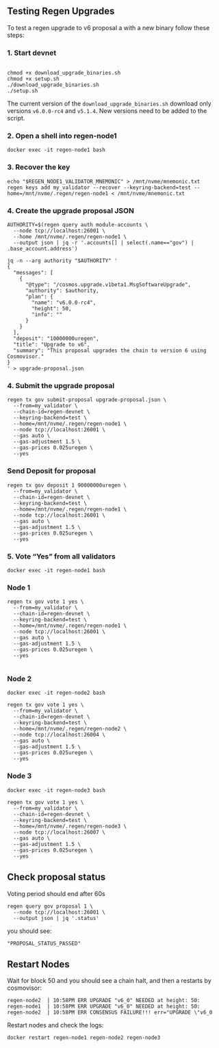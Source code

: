 ## Testing Regen Upgrades
To test a regen upgrade to v6 proposal a with a new binary follow
these steps:

### 1. Start devnet
```shell

chmod +x download_upgrade_binaries.sh
chmod +x setup.sh
./download_upgrade_binaries.sh
./setup.sh
```
The current version of the  `download_upgrade_binaries.sh` download only
versions `v6.0.0-rc4` and `v5.1.4`. New versions need to be added to the script.

### 2. Open a shell into regen-node1
```shell
docker exec -it regen-node1 bash
```
### 3. Recover the key
```shell
echo "$REGEN_NODE1_VALIDATOR_MNEMONIC" > /mnt/nvme/mnemonic.txt
regen keys add my_validator --recover --keyring-backend=test --home=/mnt/nvme/.regen/regen-node1 < /mnt/nvme/mnemonic.txt

````
### 4. Create the upgrade proposal JSON
```shell
AUTHORITY=$(regen query auth module-accounts \
  --node tcp://localhost:26001 \
  --home /mnt/nvme/.regen/regen-node1 \
  --output json | jq -r '.accounts[] | select(.name=="gov") | .base_account.address')

jq -n --arg authority "$AUTHORITY" '
{
  "messages": [
    {
      "@type": "/cosmos.upgrade.v1beta1.MsgSoftwareUpgrade",
      "authority": $authority,
      "plan": {
        "name": "v6.0.0-rc4",
        "height": 50,
        "info": ""
      }
    }
  ],
  "deposit": "10000000uregen",
  "title": "Upgrade to v6",
  "summary": "This proposal upgrades the chain to version 6 using Cosmovisor."
}
' > upgrade-proposal.json

```

### 4. Submit the upgrade proposal
```shell
regen tx gov submit-proposal upgrade-proposal.json \
  --from=my_validator \
  --chain-id=regen-devnet \
  --keyring-backend=test \
  --home=/mnt/nvme/.regen/regen-node1 \
  --node tcp://localhost:26001 \
  --gas auto \
  --gas-adjustment 1.5 \
  --gas-prices 0.025uregen \
  --yes
```
### Send Deposit for proposal
```shell
regen tx gov deposit 1 90000000uregen \
  --from=my_validator \
  --chain-id=regen-devnet \
  --keyring-backend=test \
  --home=/mnt/nvme/.regen/regen-node1 \
  --node tcp://localhost:26001 \
  --gas auto \
  --gas-adjustment 1.5 \
  --gas-prices 0.025uregen \
  --yes
```

### 5. Vote “Yes” from all validators

```shell
docker exec -it regen-node1 bash
```
### Node 1
```shell
regen tx gov vote 1 yes \
  --from=my_validator \
  --chain-id=regen-devnet \
  --keyring-backend=test \
  --home=/mnt/nvme/.regen/regen-node1 \
  --node tcp://localhost:26001 \
  --gas auto \
  --gas-adjustment 1.5 \
  --gas-prices 0.025uregen \
  --yes


```

### Node 2
```shell
docker exec -it regen-node2 bash
```
```shell
regen tx gov vote 1 yes \
  --from=my_validator \
  --chain-id=regen-devnet \
  --keyring-backend=test \
  --home=/mnt/nvme/.regen/regen-node2 \
  --node tcp://localhost:26004 \
  --gas auto \
  --gas-adjustment 1.5 \
  --gas-prices 0.025uregen \
  --yes

```

### Node 3
```shell
docker exec -it regen-node3 bash
```
```shell
regen tx gov vote 1 yes \
  --from=my_validator \
  --chain-id=regen-devnet \
  --keyring-backend=test \
  --home=/mnt/nvme/.regen/regen-node3 \
  --node tcp://localhost:26007 \
  --gas auto \
  --gas-adjustment 1.5 \
  --gas-prices 0.025uregen \
  --yes

```

## Check proposal status
Voting period should end after 60s
```shell
regen query gov proposal 1 \
  --node tcp://localhost:26001 \
  --output json | jq '.status'

```
you should see:
```text
"PROPOSAL_STATUS_PASSED"
```

## Restart Nodes
Wait for block 50 and you should see a chain halt, and then a restarts by cosmovisor:
```shell
regen-node2  | 10:58PM ERR UPGRADE "v6_0" NEEDED at height: 50: 
regen-node1  | 10:58PM ERR UPGRADE "v6_0" NEEDED at height: 50: 
regen-node2  | 10:58PM ERR CONSENSUS FAILURE!!! err="UPGRADE \"v6_0
```
Restart nodes and check the logs:
```shell
docker restart regen-node1 regen-node2 regen-node3
```